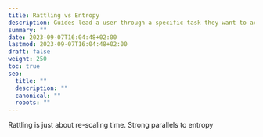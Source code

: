 ```yaml
---
title: Rattling vs Entropy
description: Guides lead a user through a specific task they want to accomplish, often with a sequence of steps.
summary: ""
date: 2023-09-07T16:04:48+02:00
lastmod: 2023-09-07T16:04:48+02:00
draft: false
weight: 250
toc: true
seo:
  title: ""
  description: ""
  canonical: ""
  robots: ""
---
```


Rattling is just about re-scaling time. Strong parallels to entropy